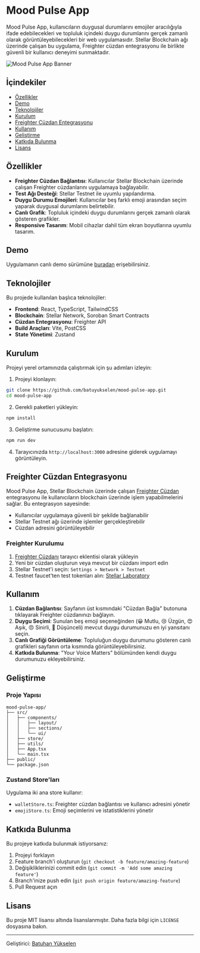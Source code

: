 # Mood Pulse App

Mood Pulse App, kullanıcıların duygusal durumlarını emojiler aracılığıyla ifade edebilecekleri ve topluluk içindeki duygu durumlarını gerçek zamanlı olarak görüntüleyebilecekleri bir web uygulamasıdır. Stellar Blockchain ağı üzerinde çalışan bu uygulama, Freighter cüzdan entegrasyonu ile birlikte güvenli bir kullanıcı deneyimi sunmaktadır.

![Mood Pulse App Banner](https://i.imgur.com/XBpGXjL.png)

## İçindekiler

- [Özellikler](#özellikler)
- [Demo](#demo)
- [Teknolojiler](#teknolojiler)
- [Kurulum](#kurulum)
- [Freighter Cüzdan Entegrasyonu](#freighter-cüzdan-entegrasyonu)
- [Kullanım](#kullanım)
- [Geliştirme](#geliştirme)
- [Katkıda Bulunma](#katkıda-bulunma)
- [Lisans](#lisans)

## Özellikler

- **Freighter Cüzdan Bağlantısı**: Kullanıcılar Stellar Blockchain üzerinde çalışan Freighter cüzdanlarını uygulamaya bağlayabilir.
- **Test Ağı Desteği**: Stellar Testnet ile uyumlu yapılandırma.
- **Duygu Durumu Emojileri**: Kullanıcılar beş farklı emoji arasından seçim yaparak duygusal durumlarını belirtebilir.
- **Canlı Grafik**: Topluluk içindeki duygu durumlarını gerçek zamanlı olarak gösteren grafikler.
- **Responsive Tasarım**: Mobil cihazlar dahil tüm ekran boyutlarına uyumlu tasarım.

## Demo

Uygulamanın canlı demo sürümüne [buradan](https://github.com/batuyukselen/mood-pulse-app) erişebilirsiniz.

## Teknolojiler

Bu projede kullanılan başlıca teknolojiler:

- **Frontend**: React, TypeScript, TailwindCSS
- **Blockchain**: Stellar Network, Soroban Smart Contracts
- **Cüzdan Entegrasyonu**: Freighter API
- **Build Araçları**: Vite, PostCSS
- **State Yönetimi**: Zustand

## Kurulum

Projeyi yerel ortamınızda çalıştırmak için şu adımları izleyin:

1. Projeyi klonlayın:
```bash
git clone https://github.com/batuyukselen/mood-pulse-app.git
cd mood-pulse-app
```

2. Gerekli paketleri yükleyin:
```bash
npm install
```

3. Geliştirme sunucusunu başlatın:
```bash
npm run dev
```

4. Tarayıcınızda `http://localhost:3000` adresine giderek uygulamayı görüntüleyin.

## Freighter Cüzdan Entegrasyonu

Mood Pulse App, Stellar Blockchain üzerinde çalışan [Freighter Cüzdan](https://www.freighter.app/) entegrasyonu ile kullanıcıların blockchain üzerinde işlem yapabilmelerini sağlar. Bu entegrasyon sayesinde:

- Kullanıcılar uygulamaya güvenli bir şekilde bağlanabilir
- Stellar Testnet ağı üzerinde işlemler gerçekleştirebilir
- Cüzdan adresini görüntüleyebilir

### Freighter Kurulumu

1. [Freighter Cüzdanı](https://www.freighter.app/) tarayıcı eklentisi olarak yükleyin
2. Yeni bir cüzdan oluşturun veya mevcut bir cüzdanı import edin
3. Stellar Testnet'i seçin: `Settings > Network > Testnet`
4. Testnet faucet'ten test tokenları alın: [Stellar Laboratory](https://laboratory.stellar.org/#account-creator?network=test)

## Kullanım

1. **Cüzdan Bağlantısı**: Sayfanın üst kısmındaki "Cüzdan Bağla" butonuna tıklayarak Freighter cüzdanınızı bağlayın.
2. **Duygu Seçimi**: Sunulan beş emoji seçeneğinden (😀 Mutlu, 😢 Üzgün, 😍 Aşık, 😠 Sinirli, 🤔 Düşünceli) mevcut duygu durumunuzu en iyi yansıtanı seçin.
3. **Canlı Grafiği Görüntüleme**: Topluluğun duygu durumunu gösteren canlı grafikleri sayfanın orta kısmında görüntüleyebilirsiniz.
4. **Katkıda Bulunma**: "Your Voice Matters" bölümünden kendi duygu durumunuzu ekleyebilirsiniz.

## Geliştirme

### Proje Yapısı

```
mood-pulse-app/
├── src/
│   ├── components/
│   │   ├── layout/
│   │   ├── sections/
│   │   └── ui/
│   ├── store/
│   ├── utils/
│   ├── App.tsx
│   └── main.tsx
├── public/
└── package.json
```

### Zustand Store'ları

Uygulama iki ana store kullanır:
- `walletStore.ts`: Freighter cüzdan bağlantısı ve kullanıcı adresini yönetir
- `emojiStore.ts`: Emoji seçimlerini ve istatistiklerini yönetir

## Katkıda Bulunma

Bu projeye katkıda bulunmak istiyorsanız:

1. Projeyi forklayın
2. Feature branch'i oluşturun (`git checkout -b feature/amazing-feature`)
3. Değişikliklerinizi commit edin (`git commit -m 'Add some amazing feature'`)
4. Branch'inize push edin (`git push origin feature/amazing-feature`)
5. Pull Request açın

## Lisans

Bu proje MIT lisansı altında lisanslanmıştır. Daha fazla bilgi için `LICENSE` dosyasına bakın.

---

Geliştirici: [Batuhan Yükselen](https://github.com/batuyukselen) 